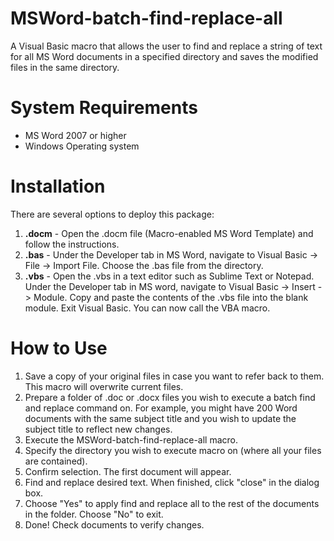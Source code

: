 MSWord-batch-find-replace-all
=============================

A Visual Basic macro that allows the user to find and replace a string of text for all MS Word documents in a specified directory and saves the modified files in the same directory.

System Requirements
===================
* MS Word 2007 or higher
* Windows Operating system

Installation
============
There are several options to deploy this package:

1. **.docm** - Open the .docm file (Macro-enabled MS Word Template) and follow the instructions.
2. **.bas** - Under the Developer tab in MS Word, navigate to Visual Basic -> File -> Import File. Choose the .bas file from the directory.
3. **.vbs** - Open the .vbs in a text editor such as Sublime Text or Notepad. Under the Developer tab in MS word, navigate to Visual Basic -> Insert -> Module. Copy and paste the contents of the .vbs file into the blank module. Exit Visual Basic. You can now call the VBA macro.

How to Use
=================
1. Save a copy of your original files in case you want to refer back to them. This macro will overwrite current files.
2. Prepare a folder of .doc or .docx files you wish to execute a batch find and replace command on. For example, you might have 200 Word documents with the same subject title and you wish to update the subject title to reflect new changes. 
3. Execute the MSWord-batch-find-replace-all macro.
4. Specify the directory you wish to execute macro on (where all your files are contained).
5. Confirm selection. The first document will appear.
6. Find and replace desired text. When finished, click "close" in the dialog box.
7. Choose "Yes" to apply find and replace all to the rest of the documents in the folder. Choose "No" to exit.
8. Done! Check documents to verify changes.
